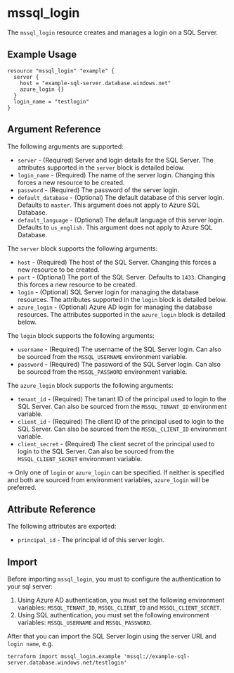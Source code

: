 # mssql_login

The `mssql_login` resource creates and manages a login on a SQL Server.

## Example Usage

```hcl
resource "mssql_login" "example" {
  server {
    host = "example-sql-server.database.windows.net"
    azure_login {}
  }
  login_name = "testlogin"
}
```

## Argument Reference

The following arguments are supported:

* `server` - (Required) Server and login details for the SQL Server. The attributes supported in the `server` block is detailed below.
* `login_name` - (Required) The name of the server login. Changing this forces a new resource to be created.
* `password` - (Required) The password of the server login.
* `default_database` - (Optional) The default database of this server login. Defaults to `master`. This argument does not apply to Azure SQL Database.
* `default_language` - (Optional) The default language of this server login. Defaults to `us_english`. This argument does not apply to Azure SQL Database.

The `server` block supports the following arguments:

* `host` - (Required) The host of the SQL Server. Changing this forces a new resource to be created.
* `port` - (Optional) The port of the SQL Server. Defaults to `1433`. Changing this forces a new resource to be created.
* `login` - (Optional) SQL Server login for managing the database resources. The attributes supported in the `login` block is detailed below.
* `azure_login` - (Optional) Azure AD login for managing the database resources. The attributes supported in the `azure_login` block is detailed below.

The `login` block supports the following arguments:

* `username` - (Required) The username of the SQL Server login. Can also be sourced from the `MSSQL_USERNAME` environment variable.
* `password` - (Required) The password of the SQL Server login. Can also be sourced from the `MSSQL_PASSWORD` environment variable.

The `azure_login` block supports the following arguments:

* `tenant_id` - (Required) The tanant ID of the principal used to login to the SQL Server. Can also be sourced from the `MSSQL_TENANT_ID` environment variable.
* `client_id` - (Required) The client ID of the principal used to login to the SQL Server. Can also be sourced from the `MSSQL_CLIENT_ID` environment variable.
* `client_secret` - (Required) The client secret of the principal used to login to the SQL Server. Can also be sourced from the `MSSQL_CLIENT_SECRET` environment variable.

-> Only one of `login` or `azure_login` can be specified. If neither is specified and both are sourced from environment variables, `azure_login` will be preferred.

## Attribute Reference

The following attributes are exported:

* `principal_id` - The principal id of this server login.

## Import

Before importing `mssql_login`, you must to configure the authentication to your sql server:
1. Using Azure AD authentication, you must set the following environment variables: `MSSQL_TENANT_ID`, `MSSQL_CLIENT_ID` and `MSSQL_CLIENT_SECRET`.
2. Using SQL authentication, you must set the following environment variables: `MSSQL_USERNAME` and `MSSQL_PASSWORD`.

After that you can import the SQL Server login using the server URL and `login name`, e.g.

```shell
terraform import mssql_login.example 'mssql://example-sql-server.database.windows.net/testlogin'
```
